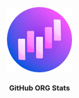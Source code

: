 <div align="center">

<img src="./logo.png" width="150" height="auto" /> 


<h3>GitHub ORG Stats</h3>

<br>

<h1 />
</div>

